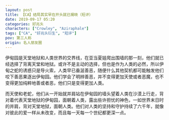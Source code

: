 ```yaml
---
layout: post
title: 【CA】结局其实早在开头就已揭晓（短评）
date: 2019-09-17 05:20
categories: 好兆头
characters: ["Crowley", "Aziraphale"]
tags: ["CA", "好兆头衍生", "短评"]
pov: 第三人称
origin: 名人朋友圈
---
```


伊甸园是天堂地狱和人类世界的交界线，在亚当夏娃爬出围墙的那一刻，他们就已经选择了背离天堂和地狱。或许不是主动的选择，但也是作为人类的必然，所以伊甸之蛇的诱惑只是导火索，人类早已垂涎善恶，随便什么其他契机都可能触发他们咬下善恶果逐出伊甸园。他们学会了明辨善恶，并不变得更加天使或者恶魔，也不变得更加纯粹地善或者恶，他们只是变得更加人类。

而天使和老蛇，他们从一开始就并肩站在伊甸园的墙头望着人类在沙漠上行走，背对着代表天堂地狱的伊甸园，面朝着人类，露出些许担忧的神色，一如世界末日时的并肩，背对天堂地狱，面朝人类。他们对人类的坚持和守护持续了六千年，就像对彼此的爱一样从未改变，而且每一天每一个世纪都更深一点。
